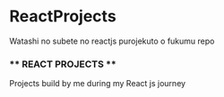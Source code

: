 # ReactProjects
Watashi no subete no reactjs purojekuto o fukumu repo


### ** REACT PROJECTS **

Projects build by me during my React js journey 


